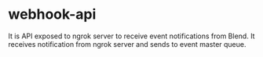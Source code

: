 # webhook-api
It is API exposed to ngrok server to receive event notifications from Blend. It receives notification from ngrok server and sends to event master queue.
